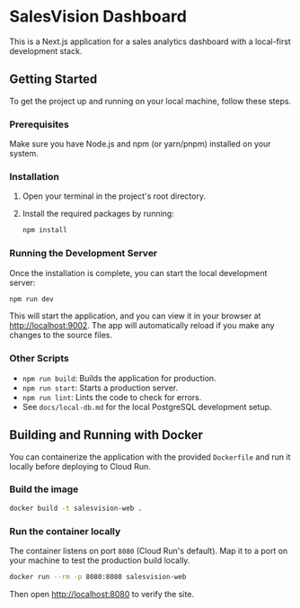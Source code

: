 # SalesVision Dashboard

This is a Next.js application for a sales analytics dashboard with a local-first development stack.

## Getting Started

To get the project up and running on your local machine, follow these steps.

### Prerequisites

Make sure you have Node.js and npm (or yarn/pnpm) installed on your system.

### Installation

1.  Open your terminal in the project's root directory.
2.  Install the required packages by running:

    ```bash
    npm install
    ```

### Running the Development Server

Once the installation is complete, you can start the local development server:

```bash
npm run dev
```

This will start the application, and you can view it in your browser at [http://localhost:9002](http://localhost:9002). The app will automatically reload if you make any changes to the source files.

### Other Scripts

- `npm run build`: Builds the application for production.
- `npm run start`: Starts a production server.
- `npm run lint`: Lints the code to check for errors.
- See `docs/local-db.md` for the local PostgreSQL development setup.

## Building and Running with Docker

You can containerize the application with the provided `Dockerfile` and run it locally before
deploying to Cloud Run.

### Build the image

```bash
docker build -t salesvision-web .
```

### Run the container locally

The container listens on port `8080` (Cloud Run's default). Map it to a port on your machine to test
the production build locally.

```bash
docker run --rm -p 8080:8080 salesvision-web
```

Then open [http://localhost:8080](http://localhost:8080) to verify the site.
